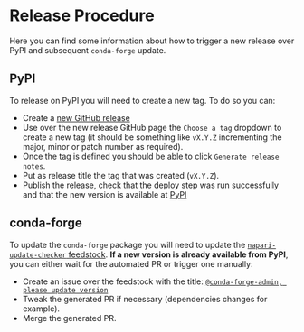# Release Procedure

Here you can find some information about how to trigger a new release over PyPI and subsequent `conda-forge` update.

## PyPI

To release on PyPI you will need to create a new tag. To do so you can:

* Create a [new GitHub release](https://github.com/napari/update-checker/releases/new)
* Use over the new release GitHub page the `Choose a tag` dropdown to create a new tag (it should be something like `vX.Y.Z` incrementing the major, minor or patch number as required).
* Once the tag is defined you should be able to click `Generate release notes`.
* Put as release title the tag that was created (`vX.Y.Z`).
* Publish the release, check that the deploy step was run successfully and that the new version is available at [PyPI](https://pypi.org/project/napari-update-checker/#history)

## conda-forge

To update the `conda-forge` package you will need to update the [`napari-update-checker` feedstock](https://github.com/conda-forge/napari-update-checker-feedstock). **If a new version is already available from PyPI**, you can either wait for the automated PR or trigger one manually:

* Create an issue over the feedstock with the title: [`@conda-forge-admin, please update version`](https://conda-forge.org/docs/maintainer/infrastructure/#conda-forge-admin-please-update-version)
* Tweak the generated PR if necessary (dependencies changes for example).
* Merge the generated PR.
